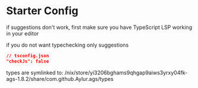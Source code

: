 
# Starter Config

if suggestions don't work, first make sure
you have TypeScript LSP working in your editor

if you do not want typechecking only suggestions

```json
// tsconfig.json
"checkJs": false
```

types are symlinked to:
/nix/store/yi3206bghams9qhgap9aiws3yrxy04fk-ags-1.8.2/share/com.github.Aylur.ags/types
